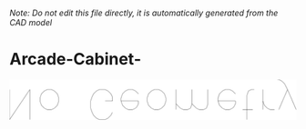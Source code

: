 ###### Note: Do not edit this file directly, it is automatically generated from the CAD model

# Arcade-Cabinet-

![](/project.svg)

